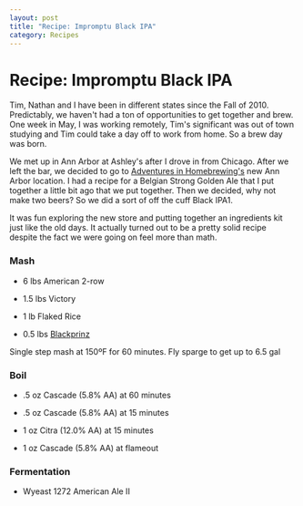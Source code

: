 ```yaml
---
layout: post
title: "Recipe: Impromptu Black IPA"
category: Recipes
---
```


Recipe: Impromptu Black IPA
===========================

Tim, Nathan and I have been in different states since the Fall of 2010. Predictably, we haven't had a ton of opportunities to get together and brew. One week in May, I was working remotely, Tim's significant was out of town studying and Tim could take a day off to work from home. So a brew day was born.

We met up in Ann Arbor at Ashley's after I drove in from Chicago. After we left the bar, we decided to go to [Adventures in Homebrewing's](http://homebrewing.org) new Ann Arbor location. I had a recipe for a Belgian Strong Golden Ale that I put together a little bit ago that we put together. Then we decided, why not make two beers? So we did a sort of off the cuff Black IPA1.

It was fun exploring the new store and putting together an ingredients kit just like the old days. It actually turned out to be a pretty solid recipe despite the fact we were going on feel more than math.

### Mash

*   6 lbs American 2-row

*   1.5 lbs Victory

*   1 lb Flaked Rice

*   0.5 lbs [Blackprinz](http://www.brewingwithbriess.com/Assets/PDFs/Briess_PISB_BlackprinzMalt.pdf)

Single step mash at 150ºF for 60 minutes. Fly sparge to get up to 6.5 gal

### Boil

*   .5 oz Cascade (5.8% AA) at 60 minutes

*   .5 oz Cascade (5.8% AA) at 15 minutes

*   1 oz Citra (12.0% AA) at 15 minutes

*   1 oz Cascade (5.8% AA) at flameout

### Fermentation

*   Wyeast 1272 American Ale II